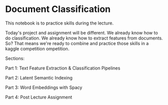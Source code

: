 # Document Classification

This notebook is to practice skills during the lecture.

Today's project and assignment will be different. We already know how to do classification. We already know how to extract features from documents. So? That means we're ready to combine and practice those skills in a kaggle competition ompetition.

Sections:

Part 1: Text Feature Extraction & Classification Pipelines

Part 2: Latent Semantic Indexing

Part 3: Word Embeddings with Spacy

Part 4: Post Lecture Assignment
